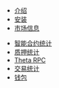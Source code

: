 <!-- docs/_sidebar.md -->

- [介绍](/chs/introduction)
- [安装](/chs/installation)
- [市场信息](/chs/market-information)
<!-- - [部署节点](/chs/node-deploy) -->
- [智能合约统计](/chs/smart-contract-statistics)
- [质押统计](/chs/stake-statistics)
- [Theta RPC](/chs/theta-rpc)
- [交易统计](/chs/transaction-statistics)
- [钱包](/chs/wallet)
